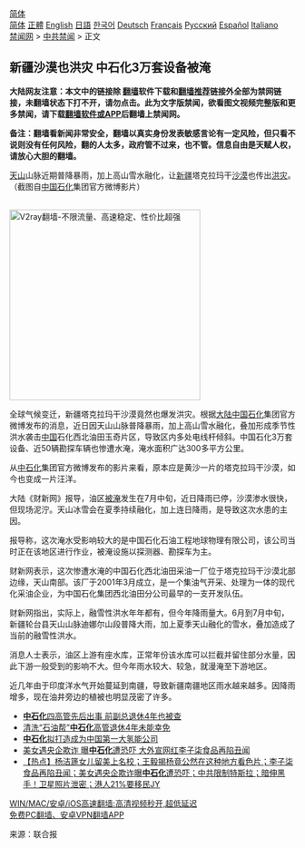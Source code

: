  <!-- 面包屑导航 --> <div class="breadcrumb"><!-- GTranslate: https://gtranslate.io/ -->  <div class="switcher notranslate">  <div class="selected">  <a href="#" onclick="return false;"> 简体</a>  </div>  <div class="option">  <a href="https://www.bannedbook.org" onclick="doGTranslate('zh-CN|zh-CN');jQuery('div.switcher div.selected a').html(jQuery(this).html());return false;" title="简体中文" class="nturl selected"> 简体</a>  <a href="https://www.bannedbook.org/zh-tw/" onclick="doGTranslate('zh-CN|zh-TW');jQuery('div.switcher div.selected a').html(jQuery(this).html());return false;" title="繁體中文" class="nturl"> 正體</a>  <a href="https://www.bannedbook.org/en/" onclick="doGTranslate('zh-CN|en');jQuery('div.switcher div.selected a').html(jQuery(this).html());return false;" title="English" class="nturl"> English</a>  <a href="https://www.bannedbook.org/ja/" onclick="doGTranslate('zh-CN|ja');jQuery('div.switcher div.selected a').html(jQuery(this).html());return false;" title="日本語" class="nturl"> 日語</a>  <a href="https://www.bannedbook.org/ko/" onclick="doGTranslate('zh-CN|ko');jQuery('div.switcher div.selected a').html(jQuery(this).html());return false;" title="한국어" class="nturl"> 한국어</a>  <a href="https://www.bannedbook.org/de/" onclick="doGTranslate('zh-CN|de');jQuery('div.switcher div.selected a').html(jQuery(this).html());return false;" title="Deutsch" class="nturl"> Deutsch</a>  <a href="https://www.bannedbook.org/fr/" onclick="doGTranslate('zh-CN|fr');jQuery('div.switcher div.selected a').html(jQuery(this).html());return false;" title="Français" class="nturl"> Français</a>  <a href="https://www.bannedbook.org/ru/" onclick="doGTranslate('zh-CN|ru');jQuery('div.switcher div.selected a').html(jQuery(this).html());return false;" title="Русский" class="nturl"> Русский</a>  <a href="https://www.bannedbook.org/es/" onclick="doGTranslate('zh-CN|es');jQuery('div.switcher div.selected a').html(jQuery(this).html());return false;" title="Español" class="nturl"> Español</a>  <a href="https://www.bannedbook.org/it/" onclick="doGTranslate('zh-CN|it');jQuery('div.switcher div.selected a').html(jQuery(this).html());return false;" title="Italiano" class="nturl"> Italiano</a>  </div>  </div>      <div class='breadcrumb-sub'><!-- Breadcrumb NavXT 6.3.0 --> <a href="https://www.bannedbook.org/" class="home">禁闻网</a> &gt; <a href="https://www.bannedbook.org/bnews/cbnews/" class="category">中共禁闻</a> &gt; 正文</div></div><h2>新疆沙漠也洪灾 中石化3万套设备被淹</h2> <p class="notice"><b>大陆网友注意：本文中的链接除 <a href="https://github.com/bannedbook/fanqiang" >翻墙</a>软件下载和<a href="https://github.com/killgcd/justmysocks/blob/master/README.md">翻墙推荐</a>链接外全部为禁网链接，未翻墙状态下打不开，请勿点击。此为文字版禁闻，欲看图文视频完整版和更多禁闻，请下载<a href="https://github.com/bannedbook/fanqiang">翻墙软件或APP</a>后翻墙上禁闻网。</p><p>备注：翻墙看新闻非常安全，翻墙以真实身份发表敏感言论有一定风险，但只看不说则没有任何风险，翻的人太多，政府管不过来，也不管。信息自由是天赋人权，请放心大胆的翻墙。</b></p>  <div class="entry"> <p id="conimg"><a href="https://www.bannedbook.org/bnews/tag/%e5%a4%a9%e5%b1%b1/" class="st_tag internal_tag" rel="tag" title="标签 天山 下的日志">天山</a>山脉近期普降暴雨，加上高山雪水融化，让<a href="https://www.bannedbook.org/bnews/tag/%e6%96%b0%e7%96%86/" class="st_tag internal_tag" rel="tag" title="标签 新疆 下的日志">新疆</a>塔克拉玛干<a href="https://www.bannedbook.org/bnews/tag/%e6%b2%99%e6%bc%a0/" class="st_tag internal_tag" rel="tag" title="标签 沙漠 下的日志">沙漠</a>也传出<a href="https://www.bannedbook.org/bnews/tag/%e6%b4%aa%e7%81%be/" class="st_tag internal_tag" rel="tag" title="标签 洪灾 下的日志">洪灾</a>。（截图自<a href="https://www.bannedbook.org/bnews/tag/%E4%B8%AD%E5%9B%BD%E7%9F%B3%E5%8C%96/" class="st_tag internal_tag" rel="tag" title="标签 中国石化 下的日志">中国石化</a>集团官方微博影片）</p> <p><br/><a href="https://github.com/bannedbook/fanqiang/wiki/V2ray%E6%9C%BA%E5%9C%BA"><img src="https://raw.githubusercontent.com/bannedbook/fanqiang/master/v2ss/images/v2free.jpg" width="336" alt="V2ray翻墙-不限流量、高速稳定、性价比超强"></a><br/></p> <p>全球气候变迁，新疆塔克拉玛干沙漠竟然也爆发洪灾。根据<span class='wp_keywordlink_affiliate'><a href="https://www.bannedbook.org/" title="大陆" target="_blank">大陆</a></span><span class='wp_keywordlink_affiliate'><a href="https://www.bannedbook.org/" title="中国" target="_blank">中国</a></span><a href="https://www.bannedbook.org/bnews/tag/%E7%9F%B3%E5%8C%96/" class="st_tag internal_tag" rel="tag" title="标签 石化 下的日志">石化</a>集团官方微博发布的消息，近日因天山山脉普降暴雨，加上高山雪水融化，叠加形成季节性洪水袭击<a href="https://www.bannedbook.org/bnews/tag/%E4%B8%AD%E5%9B%BD/" class="st_tag internal_tag" rel="tag" title="标签 中国 下的日志">中国</a>石化西北油田玉奇片区，导致区内多处电线杆倾斜。中国石化3万套设备、近50辆勘探车辆也惨遭水淹，淹水面积广达300多平方公里。</p>  <p>从<a href="https://www.bannedbook.org/bnews/tag/%e4%b8%ad%e7%9f%b3%e5%8c%96/" class="st_tag internal_tag" rel="tag" title="标签 中石化 下的日志">中石化</a>集团官方微博发布的影片来看，原本应是黄沙一片的塔克拉玛干沙漠，如今也变成一片汪洋。</p> <p>大陆《财新网》报导，油区<a href="https://www.bannedbook.org/bnews/tag/%E8%A2%AB%E6%B7%B9/" class="st_tag internal_tag" rel="tag" title="标签 被淹 下的日志">被淹</a>发生在7月中旬，近日降雨已停，沙漠渗水很快，但现场泥泞。天山冰雪会在夏季持续融化，加上连日降雨，是导致这次水患的主因。</p> <p>报导称，这次淹水受影响较大的是中国石化石油工程地球物理有限公司，该公司当时正在该地区进行作业，被淹设施以探测器、勘探车为主。</p>  <p>财新网表示，这次惨遭水淹的中国石化西北油田采油一厂位于塔克拉玛干沙漠北部边缘，天山南部。该厂于2001年3月成立，是一个集油气开采、处理为一体的现代化采油企业，为中国石化集团西北油田分公司最早的一支开发队伍。</p> <p>财新网指出，实际上，融雪性洪水年年都有，但今年降雨量大。6月到7月中旬，新疆轮台县天山山脉迪娜尔山段普降大雨，加上夏季天山融化的雪水，叠加造成了当前的融雪性洪水。</p> <p>消息人士表示，油区上游有座水库，正常年份该水库可以拦截并留住部分水量，因此下游一般受到的影响不大。但今年雨水较大、较急，就漫淹至下游地区。</p>  <p>近几年由于印度洋水气开始蔓延到南疆，导致新疆南疆地区雨水越来越多。因降雨增多，现在油井旁边的植被也明显茂密了许多。</p> <ul class='op-related-articles' title='相关阅读'> <li><a href='https://www.bannedbook.org/bnews/cnnews/20210525/1553612.html' target='_blank'><b>中石化</b>四高管先后出事 前副总退休4年也被查</a></li> <li><a href='https://www.bannedbook.org/bnews/cbnews/20210525/1553370.html' target='_blank'>清洗“石油帮”<b>中石化</b>高管退休4年未能幸免</a></li> <li><a href='https://www.bannedbook.org/bnews/baitai/20210329/1515075.html' target='_blank'><b>中石化</b>拟打造成为中国第一大氢能公司</a></li> <li><a href='https://www.bannedbook.org/bnews/topimagenews/20210322/1510065.html' target='_blank'>美女遇央企欺诈 曝<b>中石化</b>遭恐吓 大外宣网红李子柒食品再陷丑闻</a></li> <li><a href='https://www.bannedbook.org/bnews/bannedvideo/20210321/1509415.html' target='_blank'>【热点】杨洁篪女儿留美上名校；王毅揭杨竟公然在这种地方看色片；李子柒食品再陷丑闻；美女遇央企欺诈曝<b>中石化</b>遭恐吓；中共限制特斯拉；暗伸黑手！卫星照片泄密；港人21%要移民JY</a></li> </ul> <p class="texttj"> <a href="https://github.com/bannedbook/fanqiang/wiki/V2ray%E6%9C%BA%E5%9C%BA" target="_blank">WIN/MAC/安卓/iOS高速翻墙:高清视频秒开,超低延迟</a><br/> <a href="https://github.com/bannedbook/fanqiang/wiki/%E7%A6%81%E9%97%BB%E7%BD%91%E5%AE%89%E5%8D%93%E7%BF%BB%E5%A2%99%E6%96%B0%E9%97%BBAPP" target="_blank">免费PC翻墙、安卓VPN翻墙APP</a></p><p> 来源：联合报 </p> <a name='sharetosocial'></a>  <div style="margin-bottom:5px;padding-bottom:5px;clear:both"> <div id="archive-pix-1" class="banner-ads"> <!-- AuctionX Display platform tag START --> <div id="26318x728x90x621x_ADSLOT2" clicktrack="%%CLICK_URL_ESC%%"></div> <!-- AuctionX Display platform tag END --> </div> <div id="archive-pix-2" class="banner-ads"> <!-- AuctionX Display platform tag START --> <div id="26315x300x250x621x_ADSLOT2" clicktrack="%%CLICK_URL_ESC%%"></div> <!-- AuctionX Display platform tag END --> </div> </div>  <div id="archive-pix-1" class="banner-ads"> <!-- AuctionX Display platform tag START --> <div id="26318x728x90x621x_ADSLOT3" clicktrack="%%CLICK_URL_ESC%%"></div> <!-- AuctionX Display platform tag END --> </div> </div><!--END ENTRY--> 